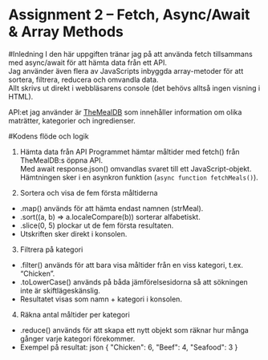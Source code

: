 # Assignment 2 – Fetch, Async/Await & Array Methods

#Inledning
I den här uppgiften tränar jag på att använda fetch tillsammans med async/await för att hämta data från ett API.  
Jag använder även flera av JavaScripts inbyggda array-metoder för att sortera, filtrera, reducera och omvandla data.  
Allt skrivs ut direkt i webbläsarens console (det behövs alltså ingen visning i HTML).

API:et jag använder är [TheMealDB](https://www.themealdb.com) som innehåller information om olika maträtter, kategorier och ingredienser.  



#Kodens flöde och logik

1. Hämta data från API
Programmet hämtar måltider med fetch() från TheMealDB:s öppna API.  
Med await response.json() omvandlas svaret till ett JavaScript-objekt.  
Hämtningen sker i en asynkron funktion (`async function fetchMeals()`).

2. Sortera och visa de fem första måltiderna
- .map() används för att hämta endast namnen (strMeal).
- .sort((a, b) => a.localeCompare(b)) sorterar alfabetiskt.
- .slice(0, 5) plockar ut de fem första resultaten.
- Utskriften sker direkt i konsolen.

3. Filtrera på kategori
- .filter() används för att bara visa måltider från en viss kategori, t.ex. “Chicken”.
- .toLowerCase() används på båda jämförelsesidorna så att sökningen inte är skiftlägeskänslig.
- Resultatet visas som namn + kategori i konsolen.

4. Räkna antal måltider per kategori
- .reduce() används för att skapa ett nytt objekt som räknar hur många gånger varje kategori förekommer.
- Exempel på resultat:
  	json
  { "Chicken": 6, "Beef": 4, "Seafood": 3 }

